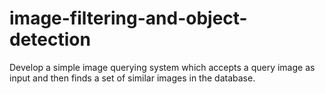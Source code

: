 # image-filtering-and-object-detection
 Develop a simple image querying system which accepts a query image as input and then finds a set of similar images in the database.

